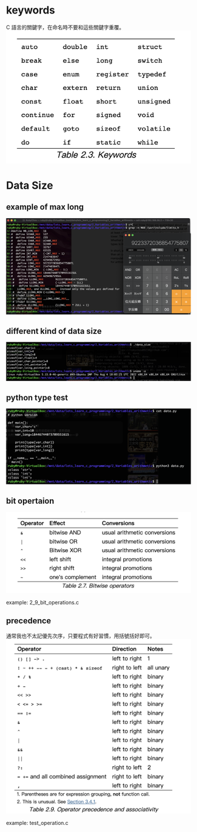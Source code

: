
# keywords
C 語言的關鍵字，在命名時不要和這些關鍵字重覆。
![keyword](keywords.png)

# Data Size

## example of max long
![max long](MAX_LONG.png)

## different kind of data size
![data size](data_size.png)

## python type test
![python type text](python_type.png)


## bit opertaion
![bit_operations](bit_operations.png)

example: 2_9_bit_operations.c

## precedence
通常我也不太記優先次序，只要程式有好習慣，用括號括好即可。
![precedence](precedence.png)

example: test_operation.c
